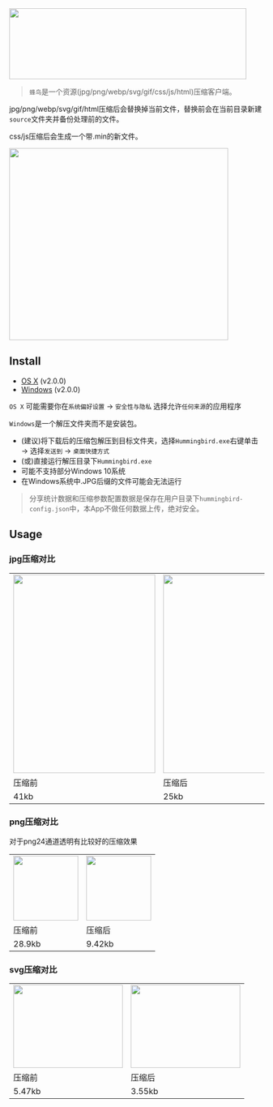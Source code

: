 <img src="https://raw.githubusercontent.com/stormtea123/hummingbird/master/demo/logo.png" alt="" width="468" height="140">

> `蜂鸟`是一个资源(jpg/png/webp/svg/gif/css/js/html)压缩客户端。

jpg/png/webp/svg/gif/html压缩后会替换掉当前文件，替换前会在当前目录新建`source`文件夹并备份处理前的文件。

css/js压缩后会生成一个带.min的新文件。

<img src="https://raw.githubusercontent.com/stormtea123/hummingbird/master/demo/demo.png" alt="" width="432" height="379">

## Install

* <a href="https://pan.baidu.com/s/1dFAaosL">OS X</a> (v2.0.0)
* <a href="https://pan.baidu.com/s/1bBmamU">Windows</a> (v2.0.0)

`OS X` 可能需要你在`系统偏好设置` → `安全性与隐私` 选择允许`任何来源`的应用程序

`Windows`是一个解压文件夹而不是安装包。

* (建议)将下载后的压缩包解压到目标文件夹，选择`Hummingbird.exe`右键单击 → 选择`发送到` → `桌面快捷方式`
* (或)直接运行解压目录下`Hummingbird.exe`
* 可能不支持部分Windows 10系统
* 在Windows系统中.JPG后缀的文件可能会无法运行

> 分享统计数据和压缩参数配置数据是保存在用户目录下`hummingbird-config.json`中，本App不做任何数据上传，绝对安全。

## Usage

### jpg压缩对比

<table>
    <tbody>
        <tr>
            <td><img src="https://raw.githubusercontent.com/stormtea123/hummingbird/master/demo/jpg-before.jpg" alt="" width="280" height="392"></td>
            <td><img src="https://raw.githubusercontent.com/stormtea123/hummingbird/master/demo/jpg-after.jpg" alt="" width="280" height="392"></td>
        </tr>
        <tr>
            <td>压缩前</td>
            <td>压缩后</td>
        </tr>
        <tr>
            <td>41kb</td>
            <td>25kb</td>
        </tr>
    </tbody>
</table>

### png压缩对比

对于png24通道透明有比较好的压缩效果

<table>
    <tbody>
        <tr>
            <td><img src="https://raw.githubusercontent.com/stormtea123/hummingbird/master/demo/png-before.png" alt="" width="128" height="128"></td>
            <td><img src="https://raw.githubusercontent.com/stormtea123/hummingbird/master/demo/png-after.png" alt="" width="128" height="128"></td>
        </tr>
        <tr>
            <td>压缩前</td>
            <td>压缩后</td>
        </tr>
        <tr>
            <td>28.9kb</td>
            <td>9.42kb</td>
        </tr>
    </tbody>
</table>

### svg压缩对比

<table>
    <tbody>
        <tr>
            <td><img src="https://cdn.rawgit.com/stormtea123/hummingbird/master/demo/svg-before.svg" alt="" width="216" height="164"></td>
            <td><img src="https://cdn.rawgit.com/stormtea123/hummingbird/master/demo/svg-after.svg" alt="" width="216" height="164"></td>
        </tr>
        <tr>
            <td>压缩前</td>
            <td>压缩后</td>
        </tr>
        <tr>
            <td>5.47kb</td>
            <td>3.55kb</td>
        </tr>
    </tbody>
</table>


